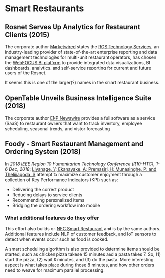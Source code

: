 # Smart Restaurants

## Rosnet Serves Up Analytics for Restaurant Clients (2015)

The corporate author [Marketwired](Rosnet_Analytics_for_Resturant_Clients.pdf) states the [ROS Technology Services](https://www.rosnet.com/), an industry-leading provider of state-of-the-art enterprise reporting and data management technologies for multi-unit restaurant operators, has chosen the [WebFOCUS BI platform](https://www.informationbuilders.com/products/bi-and-analytics-platform) to provide integrated data visualizations, BI dashboards, analytics, and self-service reporting for current and future users of the Rosnet.

It seems this is one of the larger(?) names in the smart restaurant business.

## OpenTable Unveils Business Intelligence Suite (2018)

The corporate author [ENP Newswire](OpenTable_Unveils_BI_Suite.pdf) provides a full software as a service (SaaS) to restaurant owners that want to track inventory, employee scheduling, seasonal trends, and vistor forecasting.

## Foody - Smart Restaurant Management and Ordering System (2018)

In _2018 IEEE Region 10 Humanitarian Technology Conference (R10-HTC), 1-6 Dec, 2018_; [Liyanage, V; Ekanayake, A; Premasiri, H; Munasinghe, P; and Thelijjagoda, S](Foody_Smart_Restaurant_Management.pdf) attempt to maximize customer enjoyment through a collection of Key Performance Indicators (KPI) such as:

- Delivering the correct product
- Reducing delays to service clients
- Recommending personalized items
- Bridging the ordering workflow into mobile

### What additional features do they offer

This effort also builds on [NFC Smart Restaurant](../IoT/NearField_Sensor_Cloud_Smart_Restaurant.pdf) and is by the same authors.  Additional features include NLP of customer feedback, and IoT sensors to detect when events occur such as food is cooked.

A smart scheduling algorithm is also provided to determine items should be started, such as chicken pizza takese 15 minutes and a pasta takes 7. So, (1) start the pizza, (2) wait 8 minutes, and (3) do the pasta.  More interesting aspect is what takes place during those 8 minutes, and how other orders need to weave for maximum parallel processing.
